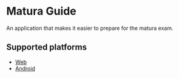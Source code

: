 # Matura Guide
An application that makes it easier to prepare for the matura exam.

## Supported platforms
* [Web](https://github.com/Jeboczek/maturaguide-web)
* [Android](https://github.com/whycody)
